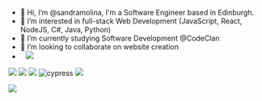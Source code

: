 - 👋 Hi, I’m @sandramolina, I'm a Software Engineer based in Edinburgh.
- 👀 I’m interested in full-stack Web Development (JavaScript, React, NodeJS, C#, Java, Python)
- 🌱 I’m currently studying Software Development @CodeClan
- 💞️ I’m looking to collaborate on website creation
- <a href='https://www.linkedin.com/in/sandramolinaok/'>
  <img src="https://img.shields.io/badge/LinkedIn-0077B5?style=for-the-badge&logo=linkedin&logoColor=white" style="height : auto; margin-left : 10px; margin-right : 10px;"
        />
  </a>

<p align = "left">
    <img src="https://img.shields.io/badge/JavaScript-F7DF1E?style=for-the-badge&logo=javascript&logoColor=black"/>
    <img src="https://img.shields.io/badge/React-blue?style=for-the-badge&logo=react&logoColor=white"/>
    <img src="https://img.shields.io/badge/MongoDB-%234ea94b.svg?style=for-the-badge&amp;logo=mongodb&amp;logoColor=white" style="max-width: 100%;">
  <img src="https://camo.githubusercontent.com/a2cc7362377d69d8ad5147e49f7b269cab69f00509828ce2d583b9dde9130499/68747470733a2f2f696d672e736869656c64732e696f2f62616467652f2d637970726573732d2532334535453545353f7374796c653d666f722d7468652d6261646765266c6f676f3d63797072657373266c6f676f436f6c6f723d303538613565" alt="cypress" data-canonical-src="https://img.shields.io/badge/-cypress-%23E5E5E5?style=for-the-badge&amp;logo=cypress&amp;logoColor=058a5e" style="max-width: 100%;">
   <img src = "https://img.shields.io/badge/Python-3776AB?style=for-the-badge&logo=python&logoColor=white"/>

</p>
<a href="https://hits.seeyoufarm.com">
    <img src="https://hits.seeyoufarm.com/api/count/incr/badge.svg?url=https%3A%2F%2Fgithub.com%2Fsandramolina%2Fsandramolina&count_bg=%23B85CCF&title_bg=%23ACA2A2&icon=&icon_color=%23E7E7E7&title=hits&edge_flat=false"/></a>

<!-- https://hendrasob.github.io/badges/ -->
